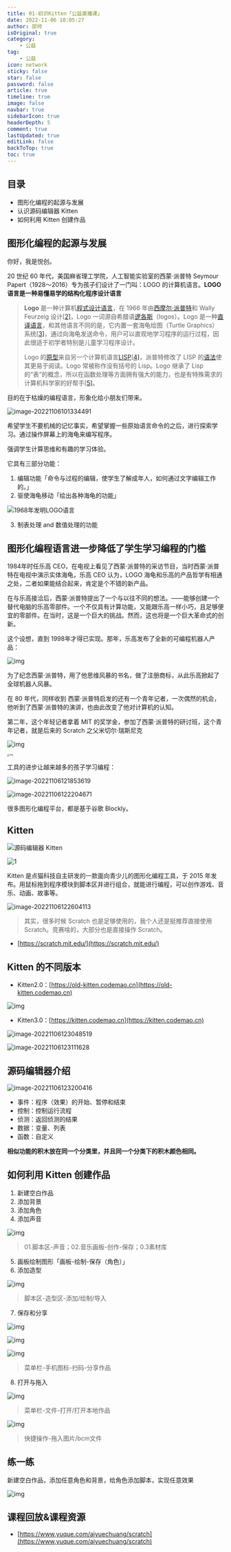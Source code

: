 ```yaml
---
title: 01-初识Kitten「公益直播课」
date: 2022-11-06 10:05:27
author: 邵帅
isOriginal: true
category: 
    - 公益
tag:
    - 公益
icon: network
sticky: false
star: false
password: false
article: true
timeline: true
image: false
navbar: true
sidebarIcon: true
headerDepth: 5
comment: true
lastUpdated: true
editLink: false
backToTop: true
toc: true
---
```


## 目录

- 图形化编程的起源与发展
- 认识源码编辑器 Kitten
- 如何利用 Kitten 创建作品

## 图形化编程的起源与发展

你好，我是悦创。

20 世纪 60 年代，美国麻省理工学院，人工智能实验室的西蒙·派普特 Seymour Papert（1928～2016）专为孩子们设计了一门叫：LOGO 的计算机语言。**LOGO 语言是一种易懂易学的结构化程序设计语言**

> **Logo** 是一种计算机[程式设计语言](https://zh.m.wikipedia.org/wiki/程序设计语言)，在 1966 年由[西摩尔·派普特](https://zh.m.wikipedia.org/wiki/西摩爾·派普特)和 Wally Feurzeig 设计[[2\]](https://zh.m.wikipedia.org/zh-hans/Logo_(程序语言)#cite_note-2)，Logo 一词源自希腊语[逻各斯](https://zh.m.wikipedia.org/wiki/邏各斯)（logos）。Logo 是一种[直译语言](https://zh.m.wikipedia.org/wiki/直譯語言)，和其他语言不同的是，它内置一套海龟绘图（Turtle Graphics）系统[[3\]](https://zh.m.wikipedia.org/zh-hans/Logo_(程序语言)#cite_note-mit.edu-3)，通过向海龟发送命令，用户可以直观地学习程序的运行过程，因此很适于初学者特别是儿童学习程序设计。
>
> Logo 的[原型](https://zh.m.wikipedia.org/wiki/原型)来自另一个计算机语言[LISP](https://zh.m.wikipedia.org/wiki/LISP)[[4\]](https://zh.m.wikipedia.org/zh-hans/Logo_(程序语言)#cite_note-cslsPreface-4)，派普特修改了 LISP 的[语法](https://zh.m.wikipedia.org/wiki/语法)使其更易于阅读。Logo 常被称作没有括号的 Lisp。Logo 继承了 Lisp 的“表”的概念，所以在函数处理等方面拥有强大的能力，也是有特殊需求的计算机科学家的好帮手[[5\]](https://zh.m.wikipedia.org/zh-hans/Logo_(程序语言)#cite_note-csls-5)。

目的在于枯燥的编程语言，形象化给小朋友们带来。

![image-20221106101334491](./01-初识Kitten.assets/image-20221106101334491.png)

希望学生不要机械的记忆事实，希望掌握一些原始语言命令的之后，进行探索学习。通过操作屏幕上的海龟来编写程序。

强调学生计算思维和有趣的学习体验。

它具有三部分功能：

1. 编辑功能「命令与过程的编辑，使学生了解成年人，如何通过文字编辑工作的。」
2. 驱使海龟移动「绘出各种海龟的功能」

![1968年发明LOGO语言](./01-初识Kitten.assets/d605f3f483c9dc7ec5bc254e8df26efef780d2d8.png)

3. 制表处理 and 数值处理的功能

## 图形化编程语言进一步降低了学生学习编程的门槛

1984年时任乐高 CEO，在电视上看见了西蒙·派普特的采访节目，当时西蒙·派普特在电视中演示实体海龟，乐高 CEO 认为，LOGO 海龟和乐高的产品哲学有相通之处，二者如果能结合起来，肯定是个不错的新产品。

在与乐高接洽后，西蒙·派普特提出了一个与以往不同的想法。——能够创建一个替代电脑的乐高零部件。一个不仅具有计算功能，又能跟乐高一样小巧，且足够便宜的零部件。在当时，这是一个巨大的挑战。然而，这也将是一个巨大革命式的创新。

这个设想，直到 1998年才得已实现。那年，乐高发布了全新的可编程机器人产品：

![img](./01-初识Kitten.assets/29d07bd5a53ef3b110295b3a67b20918092aa3e7.jpeg)

为了纪念西蒙·派普特，用了他思维风暴的书名，做了注册商标，从此乐高掀起了全球机器人风暴。

在 80 年代，同样收到 西蒙·派普特启发的还有一个青年记者，一次偶然的机会，他听到了西蒙·派普特的演讲，也由此改变了他对计算机的认知。

第二年，这个年轻记者拿着 MIT 的奖学金，参加了西蒙·派普特的研讨班，这个青年记者，就是后来的 Scratch 之父米切尔·瑞斯尼克

![img](./01-初识Kitten.assets/c803ea59c99262ca8caed9fd1a22e4101ac420cf.png)



<img src="./01-初识Kitten.assets/d495756b19759be386f6b79ce877d57fe5ed8089.jpeg" alt="img" style="zoom:33%;" />

工具的进步让越来越多的孩子学习编程：

![image-20221106121853619](./01-初识Kitten.assets/image-20221106121853619.png)

![image-20221106122204671](./01-初识Kitten.assets/image-20221106122204671.png)

很多图形化编程平台，都是基于谷歌 Blockly。

## Kitten

![源码编辑器 Kitten](./01-初识Kitten.assets/2e589b8eeb71ba2a1386b22944c29d472bff11b9.png)

![1](./01-初识Kitten.assets/1.gif)

Kitten 是点猫科技自主研发的一款面向青少儿的图形化编程工具，于 2015 年发布。用鼠标拖到程序模块到脚本区并进行组合，就能进行编程，可以创作游戏、音乐、动画、故事等。

![image-20221106122604113](./01-初识Kitten.assets/image-20221106122604113.png)

> 其实，很多时候 Scratch 也是足够使用的，我个人还是挺推荐直接使用 Scratch。竞赛啥的，大部分也是直接操作 Scratch。

- [https://scratch.mit.edu/](https://scratch.mit.edu/)

## Kitten 的不同版本

- Kitten2.0：[https://old-kitten.codemao.cn](https://old-kitten.codemao.cn)

![img](./01-初识Kitten.assets/6976028139440d0c9ca38e43765bcd700d062dbc.png)

- Kitten3.0：[https://kitten.codemao.cn](https://kitten.codemao.cn)

![image-20221106123048519](./01-初识Kitten.assets/image-20221106123048519.png)

![image-20221106123111628](./01-初识Kitten.assets/image-20221106123111628.png)

## 源码编辑器介绍

![image-20221106123200416](./01-初识Kitten.assets/image-20221106123200416.png)



- 事件：程序（效果）的开始、暂停和结束
- 控制：控制运行流程
- 侦测：返回侦测的结果
- 数据：变量、列表
- 函数：自定义

**相似功能的积木放在同一个分类里，并且同一个分类下的积木颜色相同。**



## 如何利用 Kitten 创建作品

1. 新建空白作品
2. 添加背景
3. 添加角色
4. 添加声音

![img](./01-初识Kitten.assets/e2bc5100df1fb2db5ec6016211b022651d080178-20221106124900559.png)

> 01.脚本区-声音；02.音乐画板-创作-保存；0.3素材库

5. 画板绘制图形「画板-绘制-保存（角色）」
6. 添加造型

![img](./01-初识Kitten.assets/339fe6071043ef29b0fe4f894d89e2cea7ba3bb3.png)

> 脚本区-造型区-添加/绘制/导入

7. 保存和分享

![img](./01-初识Kitten.assets/2a5e50c5f206c58df1490da50c10f0325761e035.png)

![img](./01-初识Kitten.assets/28373472cfb2dc0ae1bf8a4d6b56aaf8b02f24c9.png)

![img](./01-初识Kitten.assets/e7384b35e09969d80e4b56c4fd76b2806ad9f439.png)

> 菜单栏-手机图标-扫码-分享作品

8. 打开与拖入

![img](./01-初识Kitten.assets/75d7f714e79ce6aa830d6c51ff3c72768c64520e.png)

> 菜单栏-文件-打开/打开本地作品

![img](./01-初识Kitten.assets/97f31663c9baeab04aa06b2cc51808a6bcdaeafa.png)

> 快捷操作-拖入图片/bcm文件

## 练一练

新建空白作品，添加任意角色和背景，给角色添加脚本，实现任意效果

![img](./01-初识Kitten.assets/f52c7ce5344bdcd92953f528057aeaf762633718.gif)





## 课程回放&课程资源

- [https://www.yuque.com/aiyuechuang/scratch](https://www.yuque.com/aiyuechuang/scratch)
